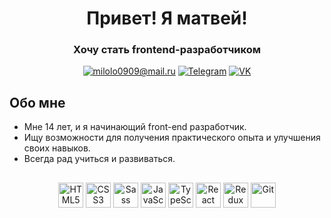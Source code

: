 <div align="center">
    <h1>Привет! Я матвей!</h1>
    <h3>Хочу стать frontend-разработчиком</h3>
</div>

<div align="center">
    <a href="mailto:milolo0909@mail.ru"><img src="https://img.shields.io/badge/milolo0909@mail.ru-blue?style=for-the-badge&logo=mail.ru&logoColor=white" alt="milolo0909@mail.ru" /></a>
    <a href="https://t.me/milolo0909"><img src="https://img.shields.io/badge/Telegram-blue?style=for-the-badge&logo=telegram&logoColor=white" alt="Telegram" /></a>
    <a href="https://vk.com/milolo0909""><img src="https://img.shields.io/badge/VK-blue?style=for-the-badge&logo=vk&logoColor=white" alt="VK" /></a>
</div>

## Обо мне
- Мне 14 лет, и я начинающий front-end разработчик. 
- Ищу возможности для получения практического опыта и улучшения своих навыков.
- Всегда рад учиться и развиваться.

##
<div align="center">
    <img src="https://cdn.jsdelivr.net/gh/devicons/devicon@latest/icons/html5/html5-original.svg" title="HTML5" width="40" height="40" />
    <img src="https://cdn.jsdelivr.net/gh/devicons/devicon@latest/icons/css3/css3-original.svg" title="CSS3" width="40" height="40" />
    <img src="https://cdn.jsdelivr.net/gh/devicons/devicon@latest/icons/sass/sass-original.svg" title="Sass" width="40" height="40" />
    <img src="https://cdn.jsdelivr.net/gh/devicons/devicon@latest/icons/javascript/javascript-original.svg" title="JavaScript" width="40" height="40" />
    <img src="https://cdn.jsdelivr.net/gh/devicons/devicon@latest/icons/typescript/typescript-original.svg" title="TypeScript" width="40" height="40" />
    <img src="https://cdn.jsdelivr.net/gh/devicons/devicon@latest/icons/react/react-original.svg" title="React" width="40" height="40" />
    <img src="https://cdn.jsdelivr.net/gh/devicons/devicon@latest/icons/redux/redux-original.svg" title="Redux Toolkit" width="40" height="40" />
    <img src="https://cdn.jsdelivr.net/gh/devicons/devicon@latest/icons/git/git-original.svg" title="Git" width="40" height="40" />        
</div>
